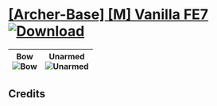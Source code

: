 # [\[Archer-Base\] \[M\] Vanilla FE7](https://git.io/Jn3eh) [![Download](https://img.shields.io/badge/Download--red?style=social&logo=github)](https://git.io/Jn3Bo)

| <b>Bow</b><br/><img alt="Bow" src="https://git.io/JnO2M"/> | <b>Unarmed</b><br/><img alt="Unarmed" src="https://git.io/JnOVL"/> |
| :---: | :---: |

## Credits



